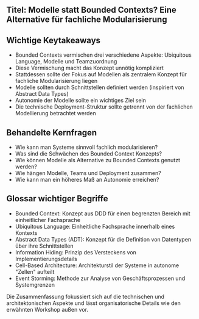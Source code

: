## Titel: Modelle statt Bounded Contexts? Eine Alternative für fachliche Modularisierung

## Wichtige Keytakeaways
- Bounded Contexts vermischen drei verschiedene Aspekte: Ubiquitous Language, Modelle und Teamzuordnung
- Diese Vermischung macht das Konzept unnötig kompliziert
- Stattdessen sollte der Fokus auf Modellen als zentralem Konzept für fachliche Modularisierung liegen
- Modelle sollten durch Schnittstellen definiert werden (inspiriert von Abstract Data Types)
- Autonomie der Modelle sollte ein wichtiges Ziel sein
- Die technische Deployment-Struktur sollte getrennt von der fachlichen Modellierung betrachtet werden

## Behandelte Kernfragen
- Wie kann man Systeme sinnvoll fachlich modularisieren?
- Was sind die Schwächen des Bounded Context Konzepts?
- Wie können Modelle als Alternative zu Bounded Contexts genutzt werden?
- Wie hängen Modelle, Teams und Deployment zusammen?
- Wie kann man ein höheres Maß an Autonomie erreichen?

## Glossar wichtiger Begriffe
- Bounded Context: Konzept aus DDD für einen begrenzten Bereich mit einheitlicher Fachsprache
- Ubiquitous Language: Einheitliche Fachsprache innerhalb eines Kontexts
- Abstract Data Types (ADT): Konzept für die Definition von Datentypen über ihre Schnittstellen
- Information Hiding: Prinzip des Versteckens von Implementierungsdetails
- Cell-Based Architecture: Architekturstil der Systeme in autonome "Zellen" aufteilt
- Event Storming: Methode zur Analyse von Geschäftsprozessen und Systemgrenzen

Die Zusammenfassung fokussiert sich auf die technischen und architektonischen Aspekte und lässt organisatorische Details wie den erwähnten Workshop außen vor.
